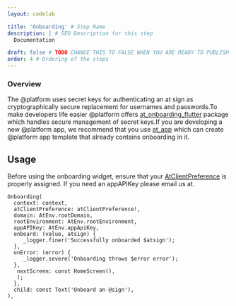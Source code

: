 ```yaml
---
layout: codelab

title: 'Onboarding' # Step Name
description: | # SEO Description for this step
  Documentation

draft: false # TODO CHANGE THIS TO FALSE WHEN YOU ARE READY TO PUBLISH THE PAGE
order: 4 # Ordering of the steps
---
```


### Overview

The @platform uses secret keys for authenticating an at sign as cryptographically secure replacement for usernames and passwords.To make developers life easier @platform offers [at_onboarding_flutter](https://pub.dev/packages/at_onboarding_flutter) package which handles secure management of secret keys.If you are developing a new @platform app, we recommend that you use [at_app](https://pub.dev/packages/at_app) which can create  @platform app template that already contains onboarding in it. 

## Usage

Before using the onboarding widget, ensure that your [AtClientPreference](https://docs.google.com/document/d/14PZ-FHV9djBJL1RR8G8aYd6qxiWErBJEvRW9hD0pfNQ/edit#heading=h.yept27gyvv8g) is properly assigned.
If you need an appAPIKey please email us at.

```
Onboarding(
  context: context,
  atClientPreference: atClientPreference!,
  domain: AtEnv.rootDomain,
  rootEnvironment: AtEnv.rootEnvironment,
  appAPIKey: AtEnv.appApiKey,
  onboard: (value, atsign) {
     _logger.finer('Successfully onboarded $atsign');
  },
  onError: (error) {
     _logger.severe('Onboarding throws $error error');
  },
   nextScreen: const HomeScreen(),
   );
  },
  child: const Text('Onboard an @sign'),
),
```
